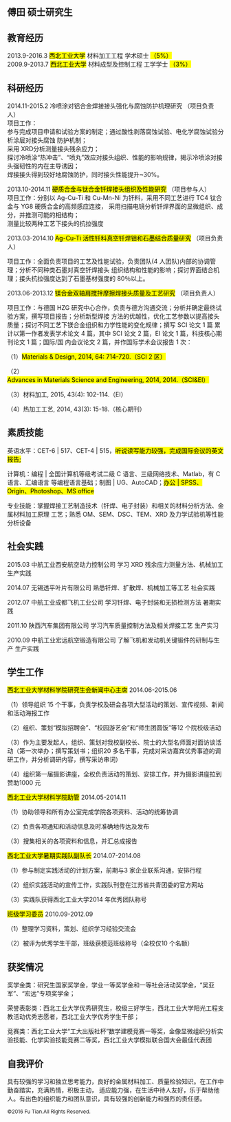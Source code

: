 傅田 硕士研究生
-------------------

教育经历
----------
2013.9-2016.3 <mark>西北工业大学</mark> 材料加工工程 学术硕士 <mark>（5%）</mark> <br>
2009.9-2013.7 <mark>西北工业大学</mark> 材料成型及控制工程 工学学士 <mark>（3%）</mark>

科研经历
-------------------------
2014.11-2015.2 冷喷涂对铝合金焊接接头强化与腐蚀防护机理研究 （项目负责人）<br>
项目工作：<br>参与完成项目申请和试验方案的制定；通过酸性剥落腐蚀试验、电化学腐蚀试验分析涂层对接头腐蚀 防护机制；<br>采用 XRD分析测量接头残余应力；<br>探讨冷喷涂“热冲击”、“喷丸”效应对接头组织、性能的影响规律，揭示冷喷涂对接头强韧性的内在主导诱因；<br>焊接接头得到较好地腐蚀防护，同时接头性能提升~30%。

2013.10-2014.11 <mark>硬质合金与钛合金钎焊接头组织及性能研究</mark> （项目参与人）<br>
项目工作：分别以 Ag-Cu-Ti 和 Cu-Mn-Ni 为钎料，采用不同工艺进行 TC4 钛合金与 YG8 硬质合金的高频感应连接， 采用扫描电镜分析钎焊界面的显微组织、成分，并推测可能的相结构；<br>测量比较两种工艺下接头的抗拉强度 

2013.03-2014.10 <mark>Ag-Cu-Ti 活性钎料真空钎焊钼和石墨结合质量研究</mark>   （项目负责人）

项目工作：全面负责项目的工艺及性能试验，负责团队(4 人团队)内部的协调管理；分析不同种类石墨对真空钎焊接头 组织结构和性能的影响；探讨界面结合机理；接头抗拉强度达到了石墨基材强度的 80％以上。

2013.06-2013.12 <mark>镁合金双轴肩搅拌摩擦焊接头质量及工艺研究</mark>  （项目负责人）

项目工作：与德国 HZG 研究中心合作，负责与德方沟通交流；分析并确定最终试验方案，撰写项目报告；分析新型焊接 方法的优越性，优化工艺参数以提高接头质量；探讨不同工艺下镁合金组织和力学性能的变化规律；撰写 SCI 论文 1 篇  累计以第一作者发表学术论文 4 篇，其中 SCI 论文 2 篇，EI 论文 1 篇，科技核心期刊论文 1 篇；国际/国 内会议论文 2 篇，并作国际学术会议报告 1 次：

（1）<mark>Materials & Design, 2014, 64: 714-720.（SCI 2 区）</mark> 

（2）<mark>Advances in Materials Science and Engineering, 2014, 2014.（SCI&EI）</mark>

（3）材料加工, 2015, 43(4): 102-114.（EI）

（4）热加工工艺, 2014, 43(3): 15-18.（核心期刊）  

素质技能
-------------------------
英语水平：CET-6 | 517、CET-4 | 515，<mark>听说读写能力较强，完成国际会议的英文报告;</mark> 

计算机：编程 | 全国计算机等级考试二级 C 语言、三级网络技术、Matlab，有 C 语言、汇编语言 等编程语言基础；制图 | UG、AutoCAD；<mark>办公 | SPSS、Origin、Photoshop、MS office</mark>

专业技能：掌握焊接工艺制造技术（钎焊、电子封装）和相关的材料分析方法、金属材料加工原理 工艺；熟悉 OM、SEM、DSC、TEM、XRD 及力学试验机等性能分析设备


社会实践
-------------------------
2015.03  中航工业西安航空动力控制公司  学习 XRD 残余应力测量方法、机械加工     生产实践 

2014.07  无锡透平叶片有限公司          熟悉钎焊、扩散焊、机械加工等工艺        社会实践 

2012.07  中航工业成都飞机工业公司      学习钎焊、电子封装和无损检测方法        暑期实践

2011.10  陕西汽车集团有限公司          学习汽车质量控制方法及相关焊接工艺      生产实习 

2010.09  中航工业宏远航空锻造有限公司  了解飞机和发动机关键锻件的研制与生产    生产实践 

学生工作
-------------------------
<mark>西北工业大学材料学院研究生会新闻中心主席</mark>                      2014.06-2015.06 

（1）领导组织 15 个干事，负责学校及研会各项大型活动的策划、宣传视频、新闻和活动海报工作 

（2）组织、策划“模拟招聘会”、“校园游艺会”和“师生团圆饭”等12 个院校级活动

（3）作为主要发起人，组织、策划对我校副校长、院士的大型名师面对面访谈活动（第一次举办；撰写策划书；组织20
多名干事，完成对采访嘉宾优秀事迹的调研工作，并分析调研内容，撰写采访串词）

（4）组织第一届摄影讲座，全权负责活动的策划、安排工作，并为摄影讲座拉到赞助1000 元

<mark>西北工业大学材料学院助管</mark>                              2014.05-2014.11

（1）协助领导和所有办公室完成学院各项资料、活动的统筹协调

（2）负责各项通知和活动信息及时准确地传达及发布

（3）搜集相关的各项资料和信息，并汇总成报告

<mark>西北工业大学暑期实践队副队长</mark>                            2014.07-2014.08

（1）参与制定实践活动的计划方案，前期与3 家企业联系沟通，安排行程

（2）组织实践活动的宣传工作，实践队刊登在江苏省共青团委的官方网站

（3）实践队获得西北工业大学2014 年优秀团队称号

<mark>班级学习委员</mark>                                                              2010.09-2012.09

（1）整理学习资料，策划、组织学习经验交流会

（2）被评为优秀学生干部，班级获模范班级称号（全校仅10 个名额）

获奖情况
-------------------------
奖学金类：研究生国家奖学金，学业一等奖学金和一等社会活动奖学金，“吴亚军”、“宏远”专项奖学金；

荣誉表彰类：西北工业大学优秀研究生，校级三好学生，西北工业大学阳光工程支教活动优秀志愿者，西北工业大学优秀学生干部；

竞赛类：西北工业大学“工大出版社杯”数学建模竞赛一等奖，金像显微组织分析实验技能、化学实验技能竞赛二等奖，西北工业大学模拟联合国大会最佳代表团

自我评价
-------------------------
具有较强的学习和独立思考能力，良好的金属材料加工、质量检验知识。在工作中勤奋踏实，充满热情，积极主动，
适应能力强，在生活中待人友好，乐于帮助他人。有出色的组织能力和团队意识，具有较强的创新能力和强烈的责任感。


<small>&copy;2016 Fu Tian.All Rights Reserved.</small> 

